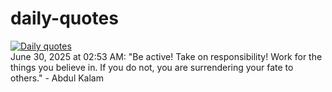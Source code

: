 # daily-quotes
[![Daily quotes](https://github.com/ceepu8/daily-quotes/actions/workflows/daily-quote.yml/badge.svg)](https://github.com/ceepu8/daily-quotes/actions/workflows/daily-quote.yml)<br/>
June 30, 2025 at 02:53 AM: "Be active! Take on responsibility! Work for the things you believe in. If you do not, you are surrendering your fate to others." - Abdul Kalam
